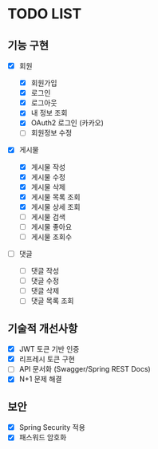 # TODO LIST

## 기능 구현

- [x] 회원

    - [x] 회원가입
    - [x] 로그인
    - [x] 로그아웃
    - [x] 내 정보 조회
    - [x] OAuth2 로그인 (카카오)
    - [ ] 회원정보 수정

- [x] 게시물

    - [x] 게시물 작성
    - [x] 게시물 수정
    - [x] 게시물 삭제
    - [x] 게시물 목록 조회
    - [x] 게시물 상세 조회
    - [ ] 게시물 검색
    - [ ] 게시물 좋아요
    - [ ] 게시물 조회수

- [ ] 댓글
    - [ ] 댓글 작성
    - [ ] 댓글 수정
    - [ ] 댓글 삭제
    - [ ] 댓글 목록 조회

## 기술적 개선사항

- [x] JWT 토큰 기반 인증
- [x] 리프레시 토큰 구현
- [ ] API 문서화 (Swagger/Spring REST Docs)
- [x] N+1 문제 해결

## 보안

- [x] Spring Security 적용
- [x] 패스워드 암호화
